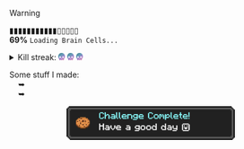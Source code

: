 > [!WARNING]
> ▮▮▮▮▮▮▮▮▮▮▮▯▯▯▯▯<br>
> **69%** ```Loading Brain Cells...```


<details "Kill streak">
   <summary> 
      Kill streak: 
      <img height="13" src="https://raw.githubusercontent.com/kuran1x/kuran1x/main/assets/skull.png">
      <img height="13" src="https://raw.githubusercontent.com/kuran1x/kuran1x/main/assets/skull.png">
      <img height="13" src="https://raw.githubusercontent.com/kuran1x/kuran1x/main/assets/skull.png">
   </summary> 
   <p>
      <img height="25" src="https://raw.githubusercontent.com/kuran1x/kuran1x/main/assets/HTML.png">
      <img height="25" src="https://raw.githubusercontent.com/kuran1x/kuran1x/main/assets/CSS.png">
      <img height="25" src="https://raw.githubusercontent.com/kuran1x/kuran1x/main/assets/JS.png">
      <br>
   </p>
</details>


Some stuff I made: <br>
      ➥ <br>
      ➥ <br>
   
<div align="center">   

   <img height="60" src="https://raw.githubusercontent.com/kuran1x/kuran1x/main/assets/achievement.png">

</div>
 
